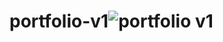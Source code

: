 # portfolio-v1![portfolio v1](https://github.com/fayjulislamalimran/portfolio-v1/assets/95949638/354c3f73-58ea-4fcf-a0e7-3caa7b678777)
